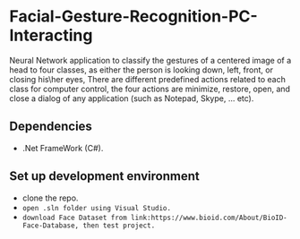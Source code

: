 # Facial-Gesture-Recognition-PC-Interacting
Neural Network application to classify the gestures of a centered image of a head to four classes, as either the person is looking down, left, front, or closing his\her eyes, There are different predefined actions related to each class for computer control, the four actions are minimize, restore, open, and close a dialog of any application (such as Notepad, Skype, ... etc).


## Dependencies
* .Net FrameWork (C#).



## Set up development environment
* clone the repo.
* `open .sln folder using Visual Studio.`
* `download Face Dataset from link:https://www.bioid.com/About/BioID-Face-Database, then test project.`
